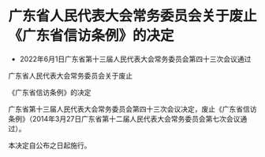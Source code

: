 # 广东省人民代表大会常务委员会关于废止《广东省信访条例》的决定

- 2022年6月1日广东省第十三届人民代表大会常务委员会第四十三次会议通过

<!-- INFO END -->

广东省人民代表大会常务委员会关于废止

《广东省信访条例》的决定

广东省第十三届人民代表大会常务委员会第四十三次会议决定，废止《广东省信访条例》（2014年3月27日广东省第十二届人民代表大会常务委员会第七次会议通过）。

本决定自公布之日起施行。
